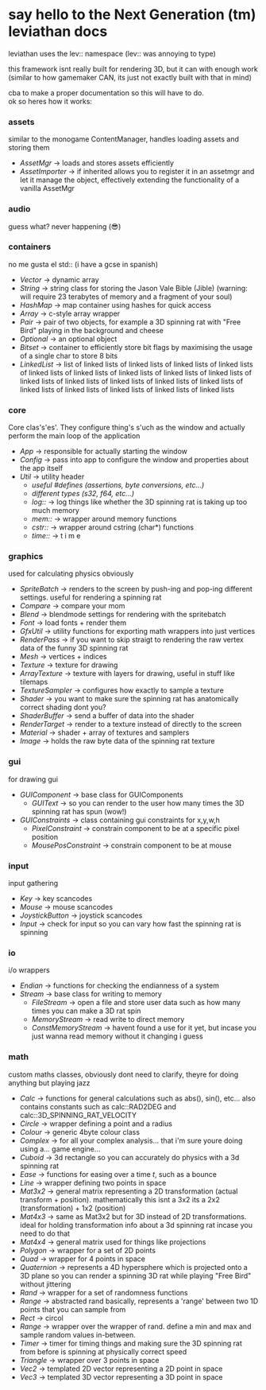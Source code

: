 # say hello to the Next Generation (tm) leviathan docs

leviathan uses the lev:: namespace (lev:: was annoying to type)

this framework isnt really built for rendering 3D, but it can with enough work (similar to how gamemaker CAN, its just not exactly built with that in mind)

cba to make a proper documentation so this will have to do.  
ok so heres how it works:

### assets
similar to the monogame ContentManager, handles loading assets and storing them

- *AssetMgr* -> loads and stores assets efficiently
- *AssetImporter* -> if inherited allows you to register it in an assetmgr and let it manage the object, effectively extending the functionality of a vanilla AssetMgr

### audio
guess what? never happening (:sunglasses:)

### containers
no me gusta el std:: (i have a gcse in spanish)

- *Vector* -> dynamic array
- *String* -> string class for storing the Jason Vale Bible (Jible) (warning: will require 23 terabytes of memory and a fragment of your soul)
- *HashMap* -> map container using hashes for quick access
- *Array* -> c-style array wrapper
- *Pair* -> pair of two objects, for example a 3D spinning rat with "Free Bird" playing in the background and cheese
- *Optional* -> an optional object
- *Bitset* -> container to efficiently store bit flags by maximising the usage of a single char to store 8 bits
- *LinkedList* -> list of linked lists of linked lists of linked lists of linked lists of linked lists of linked lists of linked lists of linked lists of linked lists of linked lists of linked lists of linked lists of linked lists of linked lists of linked lists of linked lists of linked lists of linked lists of linked lists

### core
Core clas's'es'. They configure thing's s'uch as the window and actually perform the main loop of the application

- *App* -> responsible for actually starting the window
- *Config* -> pass into app to configure the window and properties about the app itself
- *Util* -> utility header
  - *useful #defines (assertions, byte conversions, etc...)*
  - *different types (s32, f64, etc...)*
  - *log::* -> log things like whether the 3D spinning rat is taking up too much memory
  - *mem::* -> wrapper around memory functions
  - *cstr::* -> wrapper around cstring (char*) functions
  - *time::* -> t i m e

### graphics
used for calculating physics obviously

- *SpriteBatch* -> renders to the screen by push-ing and pop-ing different settings. useful for rendering a spinning rat
- *Compare* -> compare your mom
- *Blend* -> blendmode settings for rendering with the spritebatch
- *Font* -> load fonts + render them
- *GfxUtil* -> utility functions for exporting math wrappers into just vertices
- *RenderPass* -> if you want to skip straigt to rendering the raw vertex data of the funny 3D spinning rat
- *Mesh* -> vertices + indices
- *Texture* -> texture for drawing
- *ArrayTexture* -> texture with layers for drawing, useful in stuff like tilemaps
- *TextureSampler* -> configures how exactly to sample a texture
- *Shader* -> you want to make sure the spinning rat has anatomically correct shading dont you?
- *ShaderBuffer* -> send a buffer of data into the shader
- *RenderTarget* -> render to a texture instead of directly to the screen
- *Material* -> shader + array of textures and samplers
- *Image* -> holds the raw byte data of the spinning rat texture

### gui
for drawing gui

- *GUIComponent* -> base class for GUIComponents
    - *GUIText* -> so you can render to the user how many times the 3D spinning rat has spun (wow!)
- *GUIConstraints* -> class containing gui constraints for x,y,w,h
  - *PixelConstraint* -> constrain component to be at a specific pixel position
  - *MousePosConstraint* -> constrain component to be at mouse

### input
input gathering

- *Key* -> key scancodes
- *Mouse* -> mouse scancodes
- *JoystickButton* -> joystick scancodes
- *Input* -> check for input so you can vary how fast the spinning rat is spinning

### io
i/o wrappers

- *Endian* -> functions for checking the endianness of a system
- *Stream* -> base class for writing to memory
  - *FileStream* -> open a file and store user data such as how many times you can make a 3D rat spin
  - *MemoryStream* -> read write to direct memory
  - *ConstMemoryStream* -> havent found a use for it yet, but incase you just wanna read memory without it changing i guess

### math
custom maths classes, obviously dont need to clarify, theyre for doing anything but playing jazz

- *Calc* -> functions for general calculations such as abs(), sin(), etc... also contains constants such as calc::RAD2DEG and calc::3D_SPINNING_RAT_VELOCITY
- *Circle* -> wrapper defining a point and a radius
- *Colour* -> generic 4byte colour class
- *Complex* -> for all your complex analysis... that i'm sure youre doing using a... game engine...
- *Cuboid* -> 3d rectangle so you can accurately do physics with a 3d spinning rat
- *Ease* -> functions for easing over a time *t*, such as a bounce
- *Line* -> wrapper defining two points in space
- *Mat3x2* -> general matrix representing a 2D transformation (actual transform + position). mathematically this isnt a 3x2 its a 2x2 (transformation) + 1x2 (position)
- *Mat4x3* -> same as Mat3x2 but for 3D instead of 2D transformations. ideal for holding transformation info about a 3d spinning rat incase you need to do that
- *Mat4x4* -> general matrix used for things like projections
- *Polygon* -> wrapper for a set of 2D points
- *Quad* -> wrapper for 4 points in space
- *Quaternion* -> represents a 4D hypersphere which is projected onto a 3D plane so you can render a spinning 3D rat while playing "Free Bird" without jittering
- *Rand<T>* -> wrapper for a set of randomness functions
- *Range* -> abstracted rand basically, represents a 'range' between two 1D points that you can sample from
- *Rect<T>* -> circol
- *Range* -> wrapper over the wrapper of rand. define a min and max and sample random values in-between.
- *Timer* -> timer for timing things and making sure the 3D spinning rat from before is spinning at physically correct speed
- *Triangle* -> wrapper over 3 points in space
- *Vec2<T>* -> templated 2D vector representing a 2D point in space
- *Vec3<T>* -> templated 3D vector representing a 3D point in space
